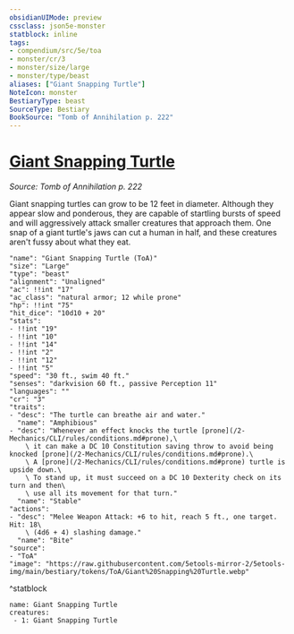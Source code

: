 ```yaml
---
obsidianUIMode: preview
cssclass: json5e-monster
statblock: inline
tags:
- compendium/src/5e/toa
- monster/cr/3
- monster/size/large
- monster/type/beast
aliases: ["Giant Snapping Turtle"]
NoteIcon: monster
BestiaryType: beast
SourceType: Bestiary
BookSource: "Tomb of Annihilation p. 222"
---
```

# [Giant Snapping Turtle](2-Mechanics/CLI/bestiary/beast/giant-snapping-turtle-toa.md)
*Source: Tomb of Annihilation p. 222*  

Giant snapping turtles can grow to be 12 feet in diameter. Although they appear slow and ponderous, they are capable of startling bursts of speed and will aggressively attack smaller creatures that approach them. One snap of a giant turtle's jaws can cut a human in half, and these creatures aren't fussy about what they eat.

```statblock
"name": "Giant Snapping Turtle (ToA)"
"size": "Large"
"type": "beast"
"alignment": "Unaligned"
"ac": !!int "17"
"ac_class": "natural armor; 12 while prone"
"hp": !!int "75"
"hit_dice": "10d10 + 20"
"stats":
- !!int "19"
- !!int "10"
- !!int "14"
- !!int "2"
- !!int "12"
- !!int "5"
"speed": "30 ft., swim 40 ft."
"senses": "darkvision 60 ft., passive Perception 11"
"languages": ""
"cr": "3"
"traits":
- "desc": "The turtle can breathe air and water."
  "name": "Amphibious"
- "desc": "Whenever an effect knocks the turtle [prone](/2-Mechanics/CLI/rules/conditions.md#prone),\
    \ it can make a DC 10 Constitution saving throw to avoid being knocked [prone](/2-Mechanics/CLI/rules/conditions.md#prone).\
    \ A [prone](/2-Mechanics/CLI/rules/conditions.md#prone) turtle is upside down.\
    \ To stand up, it must succeed on a DC 10 Dexterity check on its turn and then\
    \ use all its movement for that turn."
  "name": "Stable"
"actions":
- "desc": "Melee Weapon Attack: +6 to hit, reach 5 ft., one target. Hit: 18\
    \ (4d6 + 4) slashing damage."
  "name": "Bite"
"source":
- "ToA"
"image": "https://raw.githubusercontent.com/5etools-mirror-2/5etools-img/main/bestiary/tokens/ToA/Giant%20Snapping%20Turtle.webp"
```
^statblock

```encounter-table
name: Giant Snapping Turtle
creatures:
 - 1: Giant Snapping Turtle
```